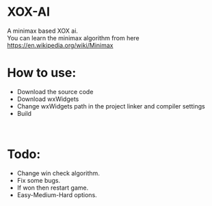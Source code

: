# XOX-AI

A minimax based XOX ai.</br>
You can learn the minimax algorithm from here https://en.wikipedia.org/wiki/Minimax
</br>


# How to use:

- Download the source code
- Download wxWidgets 
- Change wxWidgets path in the project linker and compiler settings
- Build
</br>

# Todo:

- Change win check algorithm.
- Fix some bugs.
- If won then restart game.
- Easy-Medium-Hard options.
